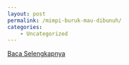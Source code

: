 ```yaml
---
layout: post
permalink: /mimpi-buruk-mau-dibunuh/
categories:
    - Uncategorized
---
```


[Baca Selengkapnya](/06)